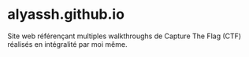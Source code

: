 # alyassh.github.io
Site web référençant multiples walkthroughs de Capture The Flag (CTF) réalisés en intégralité  par moi même.
